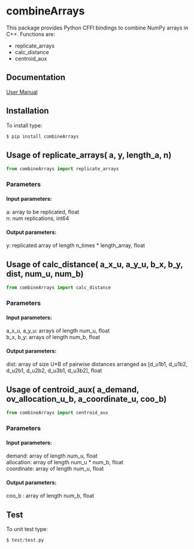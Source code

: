 # combineArrays
This package provides Python CFFI bindings to combine NumPy arrays in C++. Functions are:
- replicate_arrays
- calc_distance
- centroid_aux

## Documentation
[User Manual](https://github.com/nhenseler/wowa.git)

## Installation
To install type:
```python
$ pip install combineArrays
```
## Usage of replicate_arrays( a, y, length_a, n)
```python
from combineArrays import replicate_arrays
```
### Parameters
#### Input parameters:
a: array to be replicated, float  
n:  num replications, int64
#### Output parameters:
y: replicated array of length n_times * length_array, float  

## Usage of calc_distance( a_x_u, a_y_u, b_x, b_y, dist, num_u, num_b)
```python
from combineArrays import calc_distance
```
### Parameters
#### Input parameters:
a_x_u, a_y_u: arrays of length num_u, float  
b_x, b_y: arrays of length num_b, float
#### Output parameters:
dist: array of size U*B of pairwise distances arranged as [d_u1b1, d_u1b2, d_u2b1, d_u2b2, d_u3b1, d_u3b2], float  

## Usage of centroid_aux( a_demand, ov_allocation_u_b, a_coordinate_u, coo_b)
```python
from combineArrays import centroid_aux
```
### Parameters
#### Input parameters:
demand: array of length num_u, float  
allocation: array of length num_u * num_b, float  
coordinate: array of length num_u, float  
#### Output parameters:
coo_b : array of length num_b, float  

## Test
To unit test type:
```python
$ test/test.py
```
